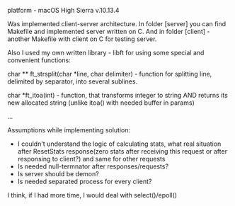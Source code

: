 platform - macOS High Sierra v.10.13.4

Was implemented client-server architecture.
In folder [server] you can find Makefile and implemented server written on C. 
And in folder [client] - another Makefile with client on C for testing server.

Also I used my own written library - libft for using some special and convenient functions:

char ** ft_strsplit(char *line, char delimiter) - function for splitting line,
delimited by separator, into several sublines.

char *ft_itoa(int) - function, that transforms integer to string
AND returns its new allocated string (unlike itoa() with needed buffer in params)

...

Assumptions while implementing solution:
- I couldn't understand the logic of calculating stats,
what real situation after ResetStats response(zero stats after receiving
this request or after responsing to client?)
and same for other requests
- Is needed null-termnator after responses/requests?
- Is server should be demon?
- Is needed separated process for every client?

I think, if I had more time, I would deal with select()/epoll()
